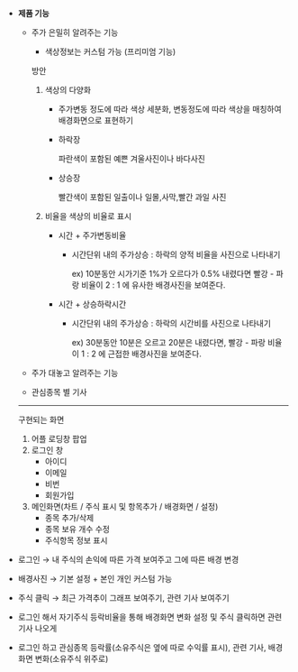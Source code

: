 - **제품 기능**
    - 주가 은밀히 알려주는 기능
        - 색상정보는 커스텀 가능 (프리미엄 기능)
        
        방안
        
        1. 색상의 다양화
            - 주가변동 정도에 따라 색상 세분화, 변동정도에 따라 색상을 매칭하여 배경화면으로 표현하기
            - 하락장
                
                파란색이 포함된 예쁜 겨울사진이나 바다사진
                
            - 상승장
                
                빨간색이 포함된 일출이나 일몰,사막,빨간 과일 사진
                
        2. 비율을 색상의 비율로 표시
            - 시간 + 주가변동비율
                - 시간단위 내의 주가상승 : 하락의 양적 비율을 사진으로 나타내기
                    
                    ex) 10분동안 시가기준 1%가 오르다가 0.5% 내렸다면 빨강 - 파랑 비율이 2 : 1 에 유사한 배경사진을 보여준다.
                    
            - 시간 + 상승하락시간
                - 시간단위 내의 주가상승 : 하락의 시간비를 사진으로 나타내기
                    
                    ex) 30분동안 10분은 오르고 20분은 내렸다면, 빨강 - 파랑 비율이 1 : 2 에 근접한 배경사진을 보여준다.
                    
    - 주가 대놓고 알려주는 기능
    - 관심종목 별 기사
    
    ---
    
    구현되는 화면
    
    1. 어플 로딩창 팝업
    2. 로그인 창
        - 아이디
        - 이메일
        - 비번
        - 회원가입
    3. 메인화면(차트 / 주식 표시 및 항목추가 / 배경화면 / 설정)
        - 종목 추가/삭제
        - 종목 보유 개수 수정
        - 주식항목 정보 표시
    
- 로그인 → 내 주식의 손익에 따른 가격 보여주고 그에 따른 배경 변경
- 배경사진 → 기본 설정 + 본인 개인 커스텀 가능
- 주식 클릭 → 최근 가격추이 그래프 보여주기, 관련 기사 보여주기

- 로그인 해서 자기주식 등락비율을 통해 배경화면 변화 설정 및  주식 클릭하면 관련기사 나오게

- 로그인 하고 관심종목 등락률(소유주식은 옆에 따로 수익률 표시), 관련 기사, 배경화면 변화(소유주식 위주로)
